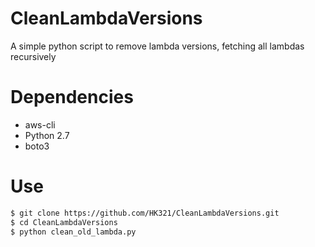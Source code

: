 # CleanLambdaVersions
A simple python script to remove lambda versions, fetching all lambdas recursively
# Dependencies 
* aws-cli
* Python 2.7
* boto3

# Use
```sh
$ git clone https://github.com/HK321/CleanLambdaVersions.git
$ cd CleanLambdaVersions
$ python clean_old_lambda.py
```
